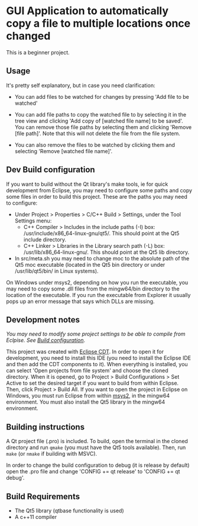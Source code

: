 # GUI Application to automatically copy a file to multiple locations once changed

This is a beginner project.

## Usage

It's pretty self explanatory, but in case you need clarification:

- You can add files to be watched for changes by pressing 'Add file to be watched'

- You can add file paths to copy the watched file to by selecting it in the tree view and clicking 'Add copy of [watched file name] to be saved'. You can remove those file paths by selecting them and clicking 'Remove [file path]'. Note that this will not delete the file from the file system.

- You can also remove the files to be watched by clicking them and selecting 'Remove [watched file name]'.


## Dev Build configuration
If you want to build without the Qt library's make tools, ie for quick development from Eclipse, you may need to configure some paths and copy some files in order to build this project. These are the paths you may need to configure:
- Under Project > Properties > C/C++ Build > Settings, under the Tool Settings menu:
	- C++ Compiler > Includes in the include paths (-I) box: /usr/include/x86_64-linux-gnu/qt5/. This should point at the Qt5 include directory. 
	- C++ Linker > Libraries in the Library search path (-L) box: /usr/lib/x86_64-linux-gnu/. This should point at the Qt5 lib directory.
- In src/meta.sh you may need to change moc to the absolute path of the Qt5 moc executable (located in the Qt5 bin directory or under /usr/lib/qt5/bin/ in Linux systems).

On Windows under msys2, depending on how you run the executable, you may need to copy some .dll files from the mingw64/bin directory to the location of the executable. If you run the executable from Explorer it usually pops up an error message that says which DLLs are missing.

## Development notes
*You may need to modify some project settings to be able to compile from Eclpise. See [Build configuration](#build-configuration)*.

This project was created with [Eclipse CDT](https://projects.eclipse.org/projects/tools.cdt). In order to open it for development, you need to install this IDE (you need to install the Eclipse IDE and then add the CDT components to it). When everything is installed, you can select 'Open projects from file system' and choose the cloned directory. When it is opened, go to Project > Build Configurations > Set Active to set the desired target if you want to build from within Eclipse. Then, click Project > Build All.
If you want to open the project in Eclipse on Windows, you must run Eclipse from within [msys2](https://www.msys2.org/), in the mingw64 environment. You must also install the Qt5 library in the mingw64 environment.

## Building instructions
A Qt project file (.pro) is included. To build, open the terminal in the cloned directory and run `qmake` (you must have the Qt5 tools available). Then, run `make` (or `nmake` if building with MSVC).

In order to change the build configuration to debug (it is release by default) open the .pro file and change 'CONFIG += qt release' to 'CONFIG += qt debug'. 

## Build Requirements
- The Qt5 library (qtbase functionality is used)
- A c++11 compiler